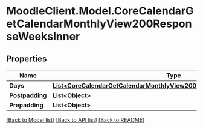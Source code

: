 # MoodleClient.Model.CoreCalendarGetCalendarMonthlyView200ResponseWeeksInner

## Properties

Name | Type | Description | Notes
------------ | ------------- | ------------- | -------------
**Days** | [**List&lt;CoreCalendarGetCalendarMonthlyView200ResponseWeeksInnerDaysInner&gt;**](CoreCalendarGetCalendarMonthlyView200ResponseWeeksInnerDaysInner.md) |  | [optional] 
**Postpadding** | **List&lt;Object&gt;** |  | [optional] 
**Prepadding** | **List&lt;Object&gt;** |  | [optional] 

[[Back to Model list]](../README.md#documentation-for-models) [[Back to API list]](../README.md#documentation-for-api-endpoints) [[Back to README]](../README.md)

